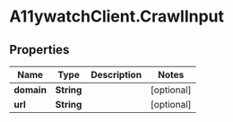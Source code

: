 # A11ywatchClient.CrawlInput

## Properties

Name | Type | Description | Notes
------------ | ------------- | ------------- | -------------
**domain** | **String** |  | [optional] 
**url** | **String** |  | [optional] 



